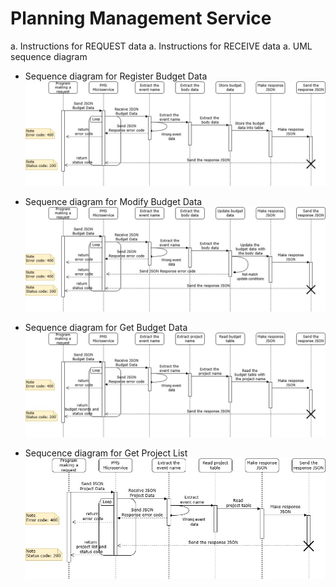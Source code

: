 # Planning Management Service

a. Instructions for REQUEST data
a. Instructions for RECEIVE data
a. UML sequence diagram

- Sequence diagram for Register Budget Data
![Resiger Budget Data](./img/UMLRegisterBudgetData.jpg "Register Budget Data")

- Sequence diagram for Modify Budget Data
![Modify Budget Data](./img/UML_ModifyBudgetData.jpg "Modify Budget Data")

- Sequence diagram for Get Budget Data
![Get Budget Data](./img/UML_GetBudgetData.jpg "Get Budget Data")

- Sequcence diagram for Get Project List
![Get Project List](./img/UML_GetProjectList.jpg "Get Project List")